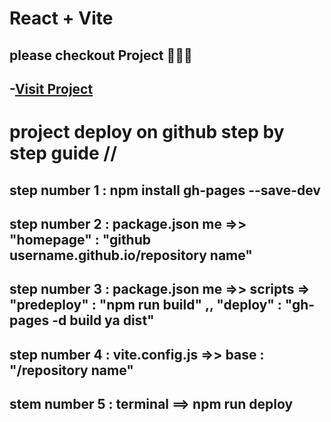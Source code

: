 # React + Vite
## please checkout Project 🧑‍💻😊
## -[Visit Project](https://cs-bharat.github.io/My-portfolio/)

#  project deploy on github step by step guide //

step number 1 :  npm install gh-pages --save-dev 
----------------------------------------------------------------------
step number 2 : package.json me =>> "homepage" : "github username.github.io/repository name" 
----------------------------------------------------------------------------------------------------
step number 3 : package.json me =>> scripts =>  "predeploy" : "npm run build" ,, "deploy" : "gh-pages -d build ya dist"
---------------------------------------------------------------------------------------------------------------
step number 4 : vite.config.js =>> base : "/repository name"
--------------------------------------------------------------------------------
stem number 5 : terminal ==> npm run deploy 
--------------------------------------------------------------------------------------------------------------------------
